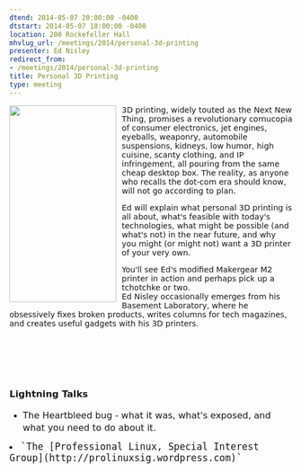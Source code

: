 ```yaml
---
dtend: 2014-05-07 20:00:00 -0400
dtstart: 2014-05-07 18:00:00 -0400
location: 200 Rockefeller Hall
mhvlug_url: /meetings/2014/personal-3d-printing
presenter: Ed Nisley
redirect_from:
- /meetings/2014/personal-3d-printing
title: Personal 3D Printing
type: meeting
---
```



<font face="DejaVu Sans, Helvetica, Arial, sans-serif"><img alt="" src="/sites/default/files/img_2260-wouxun-kg-uv3d-with-gps-audio-interface.jpg" style="width: 190px; height: 350px; border-width: 0px; border-style: solid; margin-left: 0px; margin-right: 10px; float: left;" />3D printing, widely touted as the Next New Thing, promises a revolutionary cornucopia of consumer electronics, jet engines, eyeballs, weaponry, automobile suspensions, kidneys, low humor, high cuisine, scanty clothing, and IP infringement, all pouring from the same cheap desktop box. The reality, as anyone who recalls the dot-com era should know, will not go according to plan.</font>

<font face="DejaVu Sans, Helvetica, Arial, sans-serif">Ed will explain what personal 3D printing is all about, what's feasible with today's technologies, what might be possible (and what's not) in the near future, and why you might (or might not) want a 3D printer of your very own.</font>

<font face="DejaVu Sans, Helvetica, Arial, sans-serif">You'll see Ed's modified Makergear M2 printer in action and perhaps pick up a tchotchke or two.<br />Ed Nisley occasionally emerges from his Basement Laboratory, where he obsessively fixes broken products, writes columns for tech magazines, and creates useful gadgets with his 3D printers.</font>

###  

###  

### <font face="DejaVu Sans, Helvetica, Arial, sans-serif"><font face="DejaVu Sans, Helvetica, Arial, sans-serif">Lightning Talks</font></font>
- <font><font style="font-family: 'DejaVu Sans', Helvetica, Arial, sans-serif; font-size: 16px; line-height: 24px;" face="DejaVu Sans, Helvetica, Arial, sans-serif">The Heartbleed bug - what it was, what's exposed, and what you need to do about it.</font></font>
<li><big><tt>`<samp>The [Professional Linux, Special Interest Group](http://prolinuxsig.wordpress.com)</samp>`</tt></big>
</li>